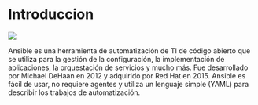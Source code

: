 # Introduccion
<img src ="https://www.stonebranch.com/integration-hub/media/af/bb/5b/1624377571/Ansible-Redhat_Vendor_Product_Logo.svg">



Ansible es una herramienta de automatización de TI de código abierto que se utiliza para la gestión de la configuración, la implementación de aplicaciones, la orquestación de servicios y mucho más. Fue desarrollado por Michael DeHaan en 2012 y adquirido por Red Hat en 2015. Ansible es fácil de usar, no requiere agentes y utiliza un lenguaje simple (YAML) para describir los trabajos de automatización.

